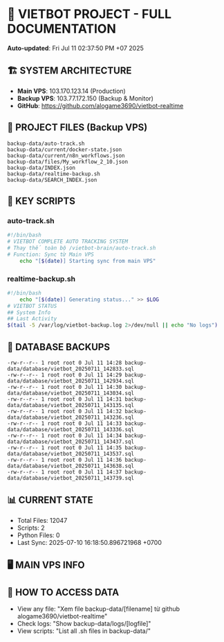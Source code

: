 # 🤖 VIETBOT PROJECT - FULL DOCUMENTATION
**Auto-updated**: Fri Jul 11 02:37:50 PM +07 2025

## 🏗️ SYSTEM ARCHITECTURE
- **Main VPS**: 103.170.123.14 (Production)
- **Backup VPS**: 103.77.172.150 (Backup & Monitor)
- **GitHub**: https://github.com/alogame3690/vietbot-realtime

## 📁 PROJECT FILES (Backup VPS)
```
backup-data/auto-track.sh
backup-data/current/docker-state.json
backup-data/current/n8n_workflows.json
backup-data/files/My_workflow_2_10.json
backup-data/INDEX.json
backup-data/realtime-backup.sh
backup-data/SEARCH_INDEX.json
```

## 🔧 KEY SCRIPTS
### auto-track.sh
```bash
#!/bin/bash
# VIETBOT COMPLETE AUTO TRACKING SYSTEM
# Thay thế toàn bộ /vietbot-brain/auto-track.sh
# Function: Sync từ Main VPS
    echo "[$(date)] Starting sync from main VPS"
```
### realtime-backup.sh
```bash
#!/bin/bash
    echo "[$(date)] Generating status..." >> $LOG
# VIETBOT STATUS
## System Info
## Last Activity
$(tail -5 /var/log/vietbot-backup.log 2>/dev/null || echo "No logs")
```

## 💾 DATABASE BACKUPS
```
-rw-r--r-- 1 root root 0 Jul 11 14:28 backup-data/database/vietbot_20250711_142833.sql
-rw-r--r-- 1 root root 0 Jul 11 14:29 backup-data/database/vietbot_20250711_142934.sql
-rw-r--r-- 1 root root 0 Jul 11 14:30 backup-data/database/vietbot_20250711_143034.sql
-rw-r--r-- 1 root root 0 Jul 11 14:31 backup-data/database/vietbot_20250711_143135.sql
-rw-r--r-- 1 root root 0 Jul 11 14:32 backup-data/database/vietbot_20250711_143236.sql
-rw-r--r-- 1 root root 0 Jul 11 14:33 backup-data/database/vietbot_20250711_143336.sql
-rw-r--r-- 1 root root 0 Jul 11 14:34 backup-data/database/vietbot_20250711_143437.sql
-rw-r--r-- 1 root root 0 Jul 11 14:35 backup-data/database/vietbot_20250711_143537.sql
-rw-r--r-- 1 root root 0 Jul 11 14:36 backup-data/database/vietbot_20250711_143638.sql
-rw-r--r-- 1 root root 0 Jul 11 14:37 backup-data/database/vietbot_20250711_143739.sql
```

## 📊 CURRENT STATE
- Total Files: 12047
- Scripts: 2
- Python Files: 0
- Last Sync: 2025-07-10 16:18:50.896721968 +0700

## 🖥️ MAIN VPS INFO


## 🚨 HOW TO ACCESS DATA
- View any file: "Xem file backup-data/[filename] từ github alogame3690/vietbot-realtime"
- Check logs: "Show backup-data/logs/[logfile]"
- View scripts: "List all .sh files in backup-data/"
